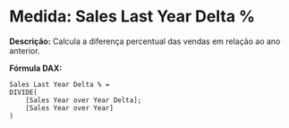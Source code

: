 # Medida: Sales Last Year Delta %

**Descrição:** Calcula a diferença percentual das vendas em relação ao ano anterior.

**Fórmula DAX:**
```DAX
Sales Last Year Delta % = 
DIVIDE(
    [Sales Year over Year Delta];
    [Sales Year over Year]
)

